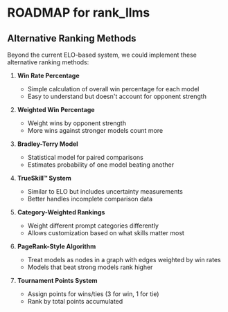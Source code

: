 # ROADMAP for rank_llms

## Alternative Ranking Methods

Beyond the current ELO-based system, we could implement these alternative ranking methods:

1. **Win Rate Percentage**
   - Simple calculation of overall win percentage for each model
   - Easy to understand but doesn't account for opponent strength

2. **Weighted Win Percentage**
   - Weight wins by opponent strength
   - More wins against stronger models count more

3. **Bradley-Terry Model**
   - Statistical model for paired comparisons
   - Estimates probability of one model beating another

4. **TrueSkill™ System**
   - Similar to ELO but includes uncertainty measurements
   - Better handles incomplete comparison data

5. **Category-Weighted Rankings**
   - Weight different prompt categories differently
   - Allows customization based on what skills matter most

6. **PageRank-Style Algorithm**
   - Treat models as nodes in a graph with edges weighted by win rates
   - Models that beat strong models rank higher

7. **Tournament Points System**
   - Assign points for wins/ties (3 for win, 1 for tie)
   - Rank by total points accumulated